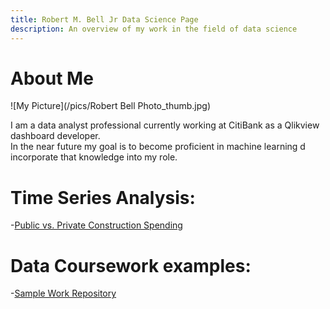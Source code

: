 ```yaml
---
title: Robert M. Bell Jr Data Science Page
description: An overview of my work in the field of data science
---
```


# About Me
![My Picture](/pics/Robert Bell Photo_thumb.jpg)

I am a data analyst professional currently working at CitiBank as a Qlikview dashboard developer.  
In the near future my goal is to become proficient in machine learning d incorporate that knowledge into my role.   

# Time Series Analysis:

-[Public vs. Private Construction Spending](/timeseriesdecom/index.md)


# Data Coursework examples:

-[Sample Work Repository](https://github.com/robertbell33wp/codework)
